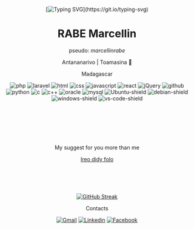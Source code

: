 
<div align="center" >
  
 [![Typing SVG](https://readme-typing-svg.herokuapp.com?font=&duration=4000&color=F7F000&center=true&vCenter=true&lines=Salama!;Hello!)](https://git.io/typing-svg)

  <h1>RABE Marcellin</h1>
  
  <p>pseudo: <i>marcellinrabe</i></p>
  
  <p>Antananarivo | Toamasina 🌴</p>
  <p>Madagascar</p>
  
  <div>
  
 ![php](https://img.shields.io/badge/-php-777BB4?logo=php&logoColor=white&style=for-the-badge)
  ![laravel](https://img.shields.io/badge/-laravel-FF2D20?logo=laravel&logoColor=white&style=for-the-badge)
  ![html](https://img.shields.io/badge/-html-E34F26?logo=html5&logoColor=white&style=for-the-badge)
  ![css](https://img.shields.io/badge/-css-1572B6?logo=css3&logoColor=white&style=for-the-badge)
![javascript](https://img.shields.io/badge/-javascript-F7DF1E?logo=javascript&logoColor=black&style=for-the-badge)
![react](https://img.shields.io/badge/-ReactJs-61DAFB?logo=react&logoColor=black&style=for-the-badge)
  ![jQuery](https://img.shields.io/badge/-jQuery-0769AD?logo=jquery&logoColor=white&style=for-the-badge)
![github](https://img.shields.io/badge/-Git-F05032?logo=git&logoColor=white&style=for-the-badge)
  ![python](https://img.shields.io/badge/-python-3776AB?logo=python&logoColor=ffff00&style=for-the-badge)
   ![c](https://img.shields.io/badge/-A8B9CC?logo=c&logoColor=white&style=for-the-badge)
  ![c++](https://img.shields.io/badge/-C%2B%2B-00599C?logo=c%2B%2B&logoColor=white&style=for-the-badge)
![oracle](https://img.shields.io/badge/-oracle-F80000?logo=oracle&logoColor=white&style=for-the-badge)
![mysql](https://img.shields.io/badge/-MySQL-4479A1?logo=mysql&logoColor=white&style=for-the-badge)
![Ubuntu-shield](https://img.shields.io/badge/-ubuntu-E95420?style=for-the-badge&logo=ubuntu&logoColor=white) 
  ![debian-shield](https://img.shields.io/badge/-debian-A81D33?style=for-the-badge&logo=debian&logoColor=white) 
  ![windows-shield](https://img.shields.io/badge/-windows-0078D6?style=for-the-badge&logo=windows) 
  ![vs-code-shield](https://img.shields.io/badge/VS%20Code-blue?style=for-the-badge&logo=visualstudiocode)
  
  </div>

<br/><br/><br/><br/><br/>
  <p> My suggest for you more than me </p>
  
  [Ireo didy folo](https://marcellinrabe.github.io/didy-folo/)
<br/><br/><br/><br/><br/>

[![GitHub Streak](https://github-readme-streak-stats.herokuapp.com/?user=marcellinrabe&theme=default)](https://git.io/streak-stats)
  
  <p>Contacts</p>
  
  <div>
    
  [![Gmail](https://img.shields.io/badge/-Gmail-D14836?style=flat&logo=gmail&logoColor=white)](mailto:marcellinp20.aps1a@gmail.com) 
  [![Linkedin](https://img.shields.io/badge/-Linkedin-%230077B5.svg?style=flat&logo=linkedin&logoColor=white)](https://www.linkedin.com/in/marcellinrabe/) 
  [![Facebook](https://img.shields.io/badge/-Facebook-%231877F2.svg?style=flat&logo=Facebook&logoColor=white)](https://www.facebook.com/rabemarcellin)
    
  </div>

</div>
